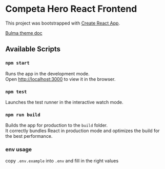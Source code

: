 # Competa Hero React Frontend

This project was bootstrapped with [Create React App](https://github.com/facebook/create-react-app).

[Bulma theme doc](https://jenil.github.io/bulmaswatch/slate/)

## Available Scripts

### `npm start`

Runs the app in the development mode.<br />
Open [http://localhost:3000](http://localhost:3000) to view it in the browser.

### `npm test`

Launches the test runner in the interactive watch mode.<br />

### `npm run build`

Builds the app for production to the `build` folder.<br />
It correctly bundles React in production mode and optimizes the build for the best performance.

### env usage 
copy `.env.example` into `.env` and fill in the right values